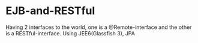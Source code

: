 EJB-and-RESTful
===============

Having 2 interfaces to the world, one is a @Remote-interface and the other is a RESTful-interface. Using JEE6(Glassfish 3), JPA
